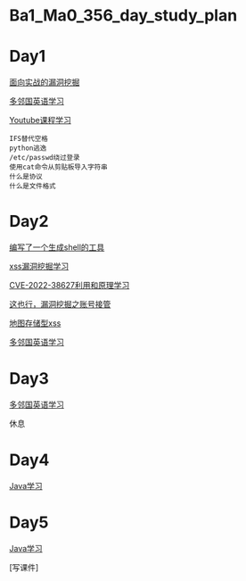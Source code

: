 # Ba1_Ma0_356_day_study_plan
# Day1
[面向实战的漏洞挖掘](./Vulnerability_mining/day1.md)

[多邻国英语学习](./english)

[Youtube课程学习](./Youtube_course_learning/day1课程学习.md)
```
IFS替代空格
python逃逸
/etc/passwd绕过登录
使用cat命令从剪贴板导入字符串
什么是协议
什么是文件格式
```
# Day2
[编写了一个生成shell的工具](https://github.com/baimao-box/cat_rev_shell)

[xss漏洞挖掘学习](https://aidilarf.medium.com/stored-xss-at-https-www-tiktok-com-11fed6db0590)

[CVE-2022-38627利用和原理学习](https://infosecwriteups.com/cve-2022-38627-a-journey-through-sqlite-injection-to-compromise-the-whole-enterprise-building-15cebd072ed6)

[这也行，漏洞挖掘之账号接管](https://medium.com/@coffeeaddict_exe/500-in-5-minutes-45977e89a337)

[地图存储型xss](https://hamzadzworm.medium.com/how-i-got-a-bug-that-leads-to-takeover-accounts-of-any-user-who-view-my-profile-913c8704f6cd)

[多邻国英语学习](./english)

# Day3

[多邻国英语学习](./english)

休息

# Day4

[Java学习](https://www.youtube.com/watch?v=eIrMbAQSU34)

# Day5

[Java学习](https://www.youtube.com/watch?v=eIrMbAQSU34)

[写课件]


